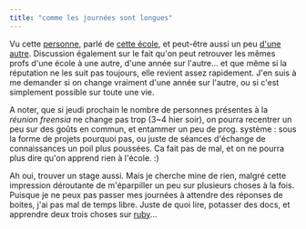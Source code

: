 ```yaml
---
title: "comme les journées sont longues"
---
```


Vu cette [personne](http://perso.raphael.poss.name/weblog), parlé de [cette
école](http://www.insia.org), et peut-être aussi un peu [d'une
autre](http://www.epita.fr). Discussion également sur le fait qu'on peut
retrouver les mêmes profs d'une école à une autre, d'une année sur l'autre...
et que même si la réputation ne les suit pas toujours, elle revient assez
rapidement. J'en suis à me demander si on change vraiment d'une année sur
l'autre, ou si c'est simplement possible sur toute une vie.

A noter, que si jeudi prochain le nombre de personnes présentes à la _réunion
freensia_ ne change pas trop (3~4 hier soir), on pourra recentrer un peu sur
des goûts en commun, et entammer un peu de prog. système : sous la forme de
projets pourquoi pas, ou juste de séances d'échange de connaissances un poil
plus poussées. Ca fait pas de mal, et on ne pourra plus dire qu'on apprend
rien à l'école. :)

Ah oui, trouver un stage aussi. Mais je cherche mine de rien, malgré cette
impression déroutante de m'éparpiller un peu sur plusieurs choses à la fois.
Puisque je ne peux pas passer mes journées à attendre des réponses de boites,
j'ai pas mal de temps libre. Juste de quoi lire, potasser des docs, et
apprendre deux trois choses sur [ruby](http://www.ruby-lang.org/en/)...

